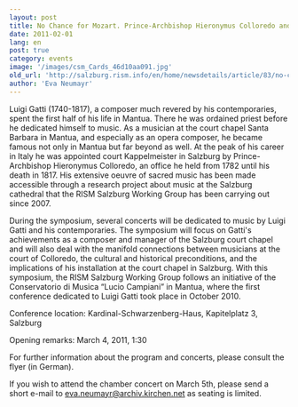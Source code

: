 ```yaml
---
layout: post
title: No Chance for Mozart. Prince-Archbishop Hieronymus Colloredo and the Musicians of his Court
date: 2011-02-01
lang: en
post: true
category: events
image: '/images/csm_Cards_46d10aa091.jpg'
old_url: 'http://salzburg.rism.info/en/home/newsdetails/article/83/no-chance-for-mozart-prince-archbishop-hieronymus-colloredo-and-the-musicians-of-his-court.html'
author: 'Eva Neumayr'
---
```


Luigi Gatti (1740-1817), a composer much revered by his contemporaries, spent the first half of his life in Mantua. There he was ordained priest before he dedicated himself to music. As a musician at the court chapel Santa Barbara in Mantua, and especially as an opera composer, he became famous not only in Mantua but far beyond as well. At the peak of his career in Italy he was appointed court Kappelmeister in Salzburg by Prince-Archbishop Hieronymus Colloredo, an office he held from 1782 until his death in 1817. His extensive oeuvre of sacred music has been made accessible through a research project about music at the Salzburg cathedral that the RISM Salzburg Working Group has been carrying out since 2007.

During the symposium, several concerts will be dedicated to music by Luigi Gatti and his contemporaries.  The symposium will focus on Gatti's achievements as a composer and manager of the Salzburg court chapel and will also deal with the manifold connections between musicians at the court of Colloredo, the cultural and historical preconditions, and the implications of his installation at the court chapel in Salzburg. With this symposium, the RISM Salzburg Working Group follows an initiative of the Conservatorio di Musica “Lucio Campiani” in Mantua, where the first conference dedicated to Luigi Gatti took place in October 2010.

Conference location: Kardinal-Schwarzenberg-Haus, Kapitelplatz 3, Salzburg

Opening remarks: March 4, 2011, 1:30

For further information about the program and concerts, please consult the flyer (in German).

If you wish to attend the chamber concert on March 5th, please send a short e-mail to eva.neumayr@archiv.kirchen.net as seating is limited.

